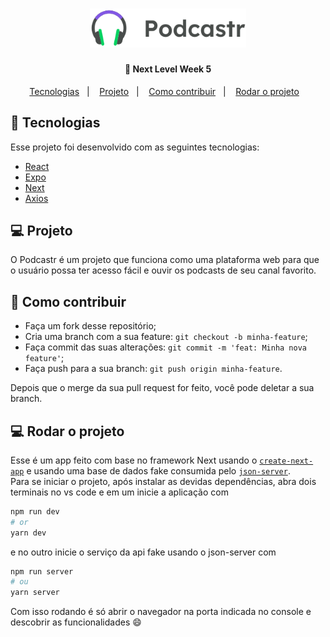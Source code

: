 <h1 align="center">
    <img alt="DevRadar" title="#delicinha" src="public/logo.svg" width="250px" />
</h1>

<h4 align="center">
  🚀 Next Level Week 5
</h4>

<p align="center">
  <a href="#rocket-tecnologias">Tecnologias</a>&nbsp;&nbsp;&nbsp;|&nbsp;&nbsp;&nbsp;
  <a href="#-projeto">Projeto</a>&nbsp;&nbsp;&nbsp;|&nbsp;&nbsp;&nbsp;
  <a href="#-como-contribuir">Como contribuir</a>&nbsp;&nbsp;&nbsp;|&nbsp;&nbsp;&nbsp;
  <a href="#-rodar-o-projeto">Rodar o projeto</a>&nbsp;&nbsp;&nbsp;
</p>

## :rocket: Tecnologias

Esse projeto foi desenvolvido com as seguintes tecnologias:

- [React](https://reactjs.org)
- [Expo](https://expo.io/)
- [Next](https://nextjs.org/)
- [Axios](https://github.com/axios/axios)

## 💻 Projeto

O Podcastr é um projeto que funciona como uma plataforma web para que o usuário possa ter acesso fácil e ouvir os podcasts de seu canal favorito.

## 🤔 Como contribuir

- Faça um fork desse repositório;
- Cria uma branch com a sua feature: `git checkout -b minha-feature`;
- Faça commit das suas alterações: `git commit -m 'feat: Minha nova feature'`;
- Faça push para a sua branch: `git push origin minha-feature`.

Depois que o merge da sua pull request for feito, você pode deletar a sua branch.

## 💻 Rodar o projeto

Esse é um app feito com base no framework Next usando o [`create-next-app`](https://github.com/vercel/next.js/tree/canary/packages/create-next-app) e usando uma base de dados fake consumida pelo [`json-server`](https://github.com/typicode/json-server). <br>
Para se iniciar o projeto, após instalar as devidas dependências, abra dois terminais no vs code e em um inicie a aplicação com 
```bash
npm run dev
# or
yarn dev
```
e no outro inicie o serviço da api fake usando o json-server com
```bash
npm run server
# ou
yarn server
```
Com isso rodando é só abrir o navegador na porta indicada no console e descobrir as funcionalidades 😄
